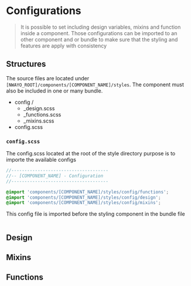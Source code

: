 # Configurations

> It is possible to set including design variables, mixins and function inside a component. 
> Those configurations can be imported to an other component and or bundle to make sure that the styling and 
> features are apply with consistency


## Structures

The source files are located under `[NWAYO_ROOT]/components/[COMPONENT_NAME]/styles`. The component must also be included in one or many bundle.
- config /
  - _design.scss
  - _functions.scss
  - _mixins.scss
- config.scss

### `config.scss`
The config.scss located at the root of the style directory purpose is to importe the available configs
```scss
//-------------------------------------
//-- [COMPONENT_NAME] - Configuration
//-------------------------------------

@import 'components/[COMPONENT_NAME]/styles/config/functions';
@import 'components/[COMPONENT_NAME]/styles/config/design';
@import 'components/[COMPONENT_NAME]/styles/config/mixins';

```
This config file is imported before the styling component in the bundle file
```yaml

```

## Design

## Mixins

## Functions


